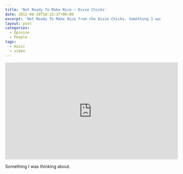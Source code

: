 ```yaml
---
title: 'Not Ready To Make Nice – Dixie Chicks'
date: 2012-08-28T18:15:37+00:00
excerpt: 'Not Ready To Make Nice from the Dixie Chicks. Something I was thinking about.'
layout: post
categories:
  - Opinion
  - People
tags:
  - music
  - video
---
```

<div class="video-container">
	<iframe width="560" height="315" src="https://www.youtube.com/embed/pojL_35QlSI" frameborder="0" allowfullscreen></iframe>
</div>

Something I was thinking about.